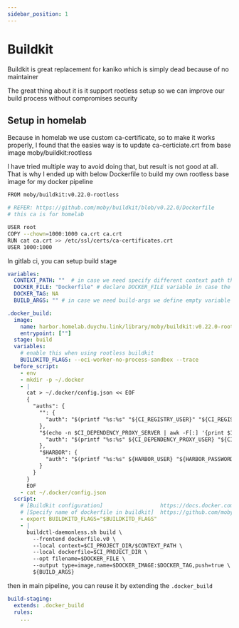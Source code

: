 ```yaml
---
sidebar_position: 1
---
```


# Buildkit

Buildkit is great replacement for kaniko which is simply dead because of no maintainer

The great thing about it is it support rootless setup so we can improve our build process without compromises security

## Setup in homelab

Because in homelab we use custom ca-certificate, so to make it works properly, I found that the easies way is to update ca-certiciate.crt
from base image moby/buildkit:rootless

I have tried multiple way to avoid doing that, but result is not good at all. That is why I ended up with below Dockerfile to build my own rootless base image for my docker pipeline

```bash
FROM moby/buildkit:v0.22.0-rootless

# REFER: https://github.com/moby/buildkit/blob/v0.22.0/Dockerfile
# this ca is for homelab

USER root
COPY --chown=1000:1000 ca.crt ca.crt
RUN cat ca.crt >> /etc/ssl/certs/ca-certificates.crt
USER 1000:1000
```

In gitlab ci, you can setup build stage

```yaml
variables:
  CONTEXT_PATH: ""  # in case we need specify different context path than default $CI_PROJECT_DIR  
  DOCKER_FILE: "Dockerfile" # declare DOCKER_FILE variable in case the location is different than default
  DOCKER_TAG: NA
  BUILD_ARGS: "" # in case we need build-args we define empty variable that could be reused later and used for kaniko/buildkit build

.docker_build: 
  image:
    name: harbor.homelab.duychu.link/library/moby/buildkit:v0.22.0-rootless  # <-- customized from buildkit
    entrypoint: [""]
  stage: build
  variables:
    # enable this when using rootless buildkit
    BUILDKITD_FLAGS: --oci-worker-no-process-sandbox --trace
  before_script:
    - env
    - mkdir -p ~/.docker
    - |
      cat > ~/.docker/config.json << EOF
      {
        "auths": {
          "": {
            "auth": "$(printf "%s:%s" "${CI_REGISTRY_USER}" "${CI_REGISTRY_PASSWORD}" | base64 | tr -d '\n')"
          },
          "$(echo -n $CI_DEPENDENCY_PROXY_SERVER | awk -F[:] '{print $1}')": {
            "auth": "$(printf "%s:%s" ${CI_DEPENDENCY_PROXY_USER} "${CI_DEPENDENCY_PROXY_PASSWORD}" | base64 | tr -d '\n')"
          },
          "$HARBOR": {
            "auth": "$(printf "%s:%s" ${HARBOR_USER} "${HARBOR_PASSWORD}" | base64 | tr -d '\n')"
          }
        }
      }
      EOF
    - cat ~/.docker/config.json
  script:
    # [Buildkit configuration]                  https://docs.docker.com/build/buildkit/toml-configuration/
    # [Specify name of dockerfile in buildkit]  https://github.com/moby/buildkit/issues/684
    - export BUILDKITD_FLAGS="$BUILDKITD_FLAGS"
    - |
      buildctl-daemonless.sh build \
        --frontend dockerfile.v0 \
        --local context=$CI_PROJECT_DIR/$CONTEXT_PATH \
        --local dockerfile=$CI_PROJECT_DIR \
        --opt filename=$DOCKER_FILE \
        --output type=image,name=$DOCKER_IMAGE:$DOCKER_TAG,push=true \
        ${BUILD_ARGS}
```

then in main pipeline, you can reuse it by extending the `.docker_build`

```yaml
build-staging:
  extends: .docker_build
  rules:
    ...
```
